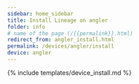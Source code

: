 ```yaml
---
sidebar: home_sidebar
title: Install Lineage on angler
folder: info
# name of the page (/{{permalink}}.html)
redirect_from: angler_install.html
permalink: /devices/angler/install
device: angler
---
```

{% include templates/device_install.md %}
